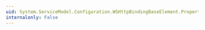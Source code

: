 ```yaml
---
uid: System.ServiceModel.Configuration.WSHttpBindingBaseElement.Properties
internalonly: False
---
```

